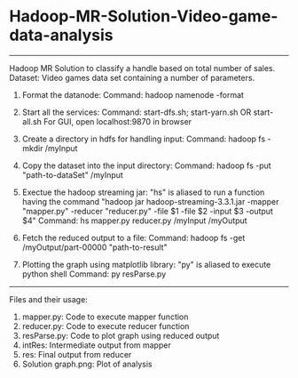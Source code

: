 # Hadoop-MR-Solution-Video-game-data-analysis

****************************************************************************************************

Hadoop MR Solution to classify a handle based on total number of sales.
Dataset: Video games data set containing a number of parameters.

1) Format the datanode: 
   Command: hadoop namenode -format

2) Start all the services: 
   Command: start-dfs.sh; start-yarn.sh OR start-all.sh
   For GUI, open localhost:9870 in browser
   
3) Create a directory in hdfs for handling input: 
   Command: hadoop fs -mkdir /myInput

4) Copy the dataset into the input directory: 
   Command: hadoop fs -put "path-to-dataSet" /myInput

5) Exectue the hadoop streaming jar:
   "hs" is aliased to run a function having the command "hadoop jar hadoop-streaming-3.3.1.jar -mapper "mapper.py" -reducer "reducer.py" -file $1 -file $2 -input $3 -output $4"
   Command: hs mapper.py reducer.py /myInput /myOutput
   
6) Fetch the reduced output to a file: 
   Command: hadoop fs -get /myOutput/part-00000 "path-to-result"

7) Plotting the graph using matplotlib library:
   "py" is aliased to execute python shell
   Command: py resParse.py
   
****************************************************************************************************
   
Files and their usage:
   
1) mapper.py: Code to execute mapper function
2) reducer.py: Code to execute reducer function
3) resParse.py: Code to plot graph using reduced output
4) intRes: Intermediate output from mapper
5) res: Final output from reducer
6) Solution graph.png: Plot of analysis
